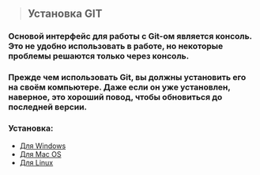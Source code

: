 >## **Установка GIT**

### Основой интерфейс для работы с Git-ом является консоль. Это не удобно использовать в работе, но некоторые проблемы решаются только через консоль.
### Прежде чем использовать Git, вы должны установить его на своём компьютере. Даже если он уже установлен, наверное, это хороший повод, чтобы обновиться до последней версии. 

### **Установка:**
 
 - [Для Windows](2.1.md)
 - [Для Mac OS](2.2.md)
 - [Для Linux](2.3.md)